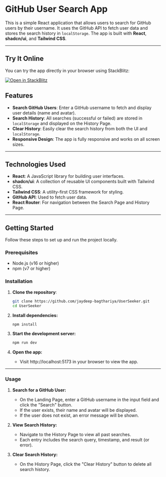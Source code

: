 # GitHub User Search App

This is a simple React application that allows users to search for GitHub users by their username. It uses the GitHub API to fetch user data and stores the search history in `localStorage`. The app is built with **React**, **shadcn/ui**, and **Tailwind CSS**.

---

## Try It Online

You can try the app directly in your browser using StackBlitz:

[![Open in StackBlitz](https://developer.stackblitz.com/img/open_in_stackblitz.svg)](https://stackblitz.com/~/github.com/jaydeep-bagthariya/UserSeeker)

## Features

- **Search GitHub Users**: Enter a GitHub username to fetch and display user details (name and avatar).
- **Search History**: All searches (successful or failed) are stored in `localStorage` and displayed on the History Page.
- **Clear History**: Easily clear the search history from both the UI and `localStorage`.
- **Responsive Design**: The app is fully responsive and works on all screen sizes.

---

## Technologies Used

- **React**: A JavaScript library for building user interfaces.
- **shadcn/ui**: A collection of reusable UI components built with Tailwind CSS.
- **Tailwind CSS**: A utility-first CSS framework for styling.
- **GitHub API**: Used to fetch user data.
- **React Router**: For navigation between the Search Page and History Page.

---

## Getting Started

Follow these steps to set up and run the project locally.

### Prerequisites

- Node.js (v16 or higher)
- npm (v7 or higher)

### Installation

1. **Clone the repository**:

   ```bash
   git clone https://github.com/jaydeep-bagthariya/UserSeeker.git
   cd UserSeeker

   ```

2. **Install dependencies:**

   ```bash
   npm install

   ```

3. **Start the development server:**

   ```bash
   npm run dev

   ```

4. **Open the app:**
   - Visit http://localhost:5173 in your browser to view the app.

---

### Usage

1. **Search for a GitHub User:**

   - On the Landing Page, enter a GitHub username in the input field and click the "Search" button.
   - If the user exists, their name and avatar will be displayed.
   - If the user does not exist, an error message will be shown.

2. **View Search History:**

   - Navigate to the History Page to view all past searches.
   - Each entry includes the search query, timestamp, and result (or error).

3. **Clear Search History:**
   - On the History Page, click the "Clear History" button to delete all search history.
